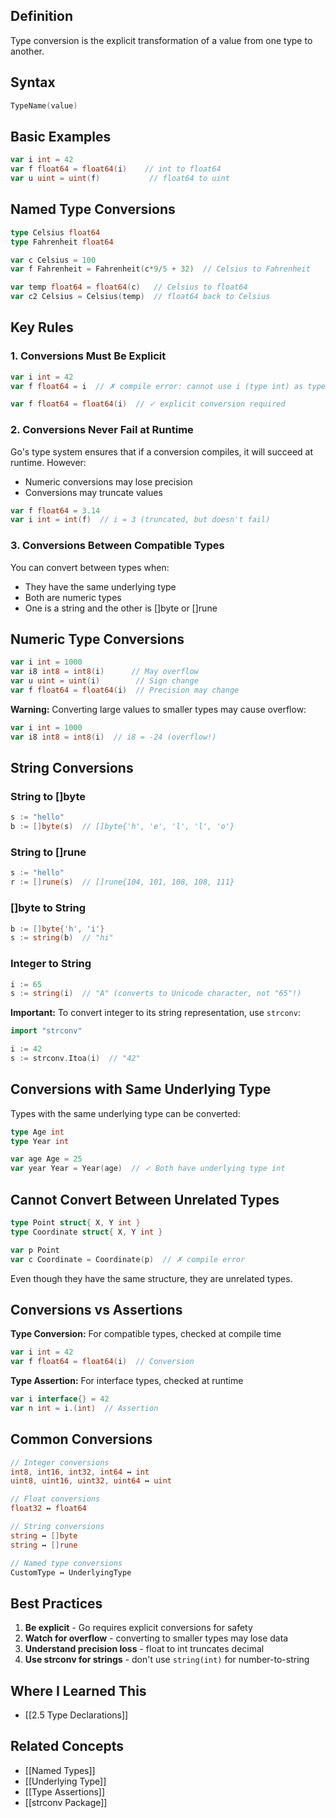 ## Definition

Type conversion is the explicit transformation of a value from one type to another.

## Syntax

```go
TypeName(value)
```

## Basic Examples

```go
var i int = 42
var f float64 = float64(i)    // int to float64
var u uint = uint(f)           // float64 to uint
```

## Named Type Conversions

```go
type Celsius float64
type Fahrenheit float64

var c Celsius = 100
var f Fahrenheit = Fahrenheit(c*9/5 + 32)  // Celsius to Fahrenheit

var temp float64 = float64(c)   // Celsius to float64
var c2 Celsius = Celsius(temp)  // float64 back to Celsius
```

## Key Rules

### 1. Conversions Must Be Explicit

```go
var i int = 42
var f float64 = i  // ✗ compile error: cannot use i (type int) as type float64

var f float64 = float64(i)  // ✓ explicit conversion required
```

### 2. Conversions Never Fail at Runtime

Go's type system ensures that if a conversion compiles, it will succeed at runtime. However:

- Numeric conversions may lose precision
- Conversions may truncate values

```go
var f float64 = 3.14
var i int = int(f)  // i = 3 (truncated, but doesn't fail)
```

### 3. Conversions Between Compatible Types

You can convert between types when:

- They have the same underlying type
- Both are numeric types
- One is a string and the other is []byte or []rune

## Numeric Type Conversions

```go
var i int = 1000
var i8 int8 = int8(i)      // May overflow
var u uint = uint(i)        // Sign change
var f float64 = float64(i)  // Precision may change
```

**Warning:** Converting large values to smaller types may cause overflow:

```go
var i int = 1000
var i8 int8 = int8(i)  // i8 = -24 (overflow!)
```

## String Conversions

### String to []byte

```go
s := "hello"
b := []byte(s)  // []byte{'h', 'e', 'l', 'l', 'o'}
```

### String to []rune

```go
s := "hello"
r := []rune(s)  // []rune{104, 101, 108, 108, 111}
```

### []byte to String

```go
b := []byte{'h', 'i'}
s := string(b)  // "hi"
```

### Integer to String

```go
i := 65
s := string(i)  // "A" (converts to Unicode character, not "65"!)
```

**Important:** To convert integer to its string representation, use `strconv`:

```go
import "strconv"

i := 42
s := strconv.Itoa(i)  // "42"
```

## Conversions with Same Underlying Type

Types with the same underlying type can be converted:

```go
type Age int
type Year int

var age Age = 25
var year Year = Year(age)  // ✓ Both have underlying type int
```

## Cannot Convert Between Unrelated Types

```go
type Point struct{ X, Y int }
type Coordinate struct{ X, Y int }

var p Point
var c Coordinate = Coordinate(p)  // ✗ compile error
```

Even though they have the same structure, they are unrelated types.

## Conversions vs Assertions

**Type Conversion:** For compatible types, checked at compile time

```go
var i int = 42
var f float64 = float64(i)  // Conversion
```

**Type Assertion:** For interface types, checked at runtime

```go
var i interface{} = 42
var n int = i.(int)  // Assertion
```

## Common Conversions

```go
// Integer conversions
int8, int16, int32, int64 ↔ int
uint8, uint16, uint32, uint64 ↔ uint

// Float conversions
float32 ↔ float64

// String conversions
string ↔ []byte
string ↔ []rune

// Named type conversions
CustomType ↔ UnderlyingType
```

## Best Practices

1. **Be explicit** - Go requires explicit conversions for safety
2. **Watch for overflow** - converting to smaller types may lose data
3. **Understand precision loss** - float to int truncates decimal
4. **Use strconv for strings** - don't use `string(int)` for number-to-string

## Where I Learned This

- [[2.5 Type Declarations]]

## Related Concepts

- [[Named Types]]
- [[Underlying Type]]
- [[Type Assertions]]
- [[strconv Package]]